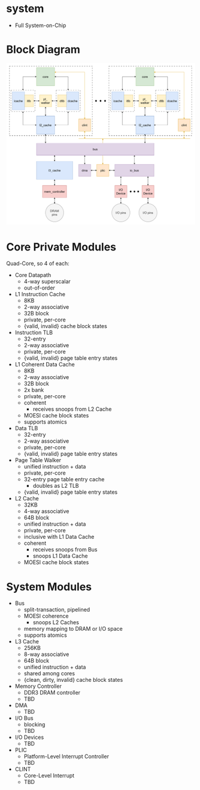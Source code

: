 # system
- Full System-on-Chip


# Block Diagram
![system](system.png)


# Core Private Modules
Quad-Core, so 4 of each:

- Core Datapath
    - 4-way superscalar
    - out-of-order
- L1 Instruction Cache
    - 8KB
    - 2-way associative
    - 32B block
    - private, per-core
    - {valid, invalid} cache block states
- Instruction TLB
    - 32-entry
    - 2-way associative
    - private, per-core
    - {valid, invalid} page table entry states
- L1 Coherent Data Cache
    - 8KB
    - 2-way associative
    - 32B block
    - 2x bank
    - private, per-core
    - coherent
        - receives snoops from L2 Cache
    - MOESI cache block states
    - supports atomics
- Data TLB
    - 32-entry
    - 2-way associative
    - private, per-core
    - {valid, invalid} page table entry states
- Page Table Walker
    - unified instruction + data
    - private, per-core
    - 32-entry page table entry cache
        - doubles as L2 TLB
    - {valid, invalid} page table entry states
- L2 Cache
    - 32KB
    - 4-way associative
    - 64B block
    - unified instruction + data
    - private, per-core
    - inclusive with L1 Data Cache
    - coherent
        - receives snoops from Bus
        - snoops L1 Data Cache
    - MOESI cache block states

# System Modules
- Bus
    - split-transaction, pipelined
    - MOESI coherence
        - snoops L2 Caches
    - memory mapping to DRAM or I/O space
    - supports atomics
- L3 Cache
    - 256KB
    - 8-way associative
    - 64B block
    - unified instruction + data
    - shared among cores
    - {clean, dirty, invalid} cache block states
- Memory Controller
    - DDR3 DRAM controller
    - TBD
- DMA
    - TBD
- I/O Bus
    - blocking
    - TBD
- I/O Devices
    - TBD
- PLIC
    - Platform-Level Interrupt Controller
    - TBD
- CLINT
    - Core-Level Interrupt
    - TBD